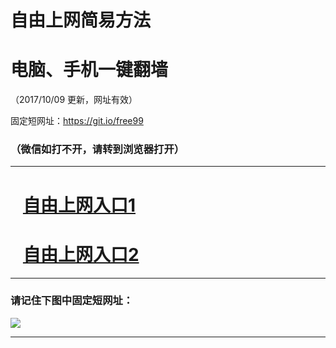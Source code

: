 ﻿# 自由上网简易方法

# 电脑、手机一键翻墙

（2017/10/09 更新，网址有效）

固定短网址：https://git.io/free99

### （微信如打不开，请转到浏览器打开）


***





# &nbsp;&nbsp; <a href="http://ft395722327.fwq-tz-1001.info/fwqtz01.html?t=10090015146 " target="_blank">自由上网入口1</a>
# &nbsp;&nbsp; <a href="http://ft2983812511.fwq-tz-1002.info/fwqtz02.html?t=10090019287 " target="_blank">自由上网入口2</a>
***

### 请记住下图中固定短网址：

<img src="https://s3-us-west-2.amazonaws.com/fwq-1001/yjfq-20170905okok.png" /> 


***

